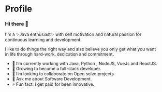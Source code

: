 # Profile

### Hi there 👋 

I'm a ✨Java enthusiast✨ with self motivation and natural passion
for continuous learning and development.

I like to do things the right way and also believe you only get what you want 
in life through hard-work, dedication and commitment.

- 🔭 I’m currently working with Java, Python , NodeJS, VueJs and ReactJS. 
- 🌱 Growing to become a full-stack developer.
- 👯 I’m looking to collaborate on Open solve projects
- 💬 Ask me about Software Development.
- ⚡ Fun fact: I get paid for been innovative.


